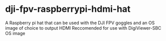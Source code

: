 # dji-fpv-raspberrypi-hdmi-hat
A Raspberry pi hat that can be used with the DJI FPV goggles and an OS image of choice to output HDMI
Reccomended for use with DigiViewer-SBC OS image
